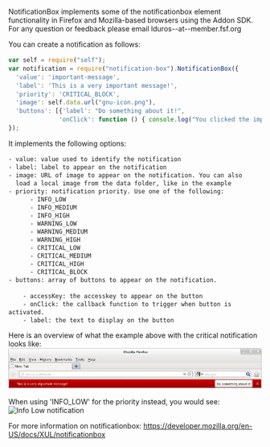 NotificationBox implements some of the notificationbox element functionality in Firefox and Mozilla-based browsers using the Addon SDK. For any question or feedback please email lduros--at--member.fsf.org

You can create a notification as follows:
```javascript
var self = require("self");
var notification = require("notification-box").NotificationBox({
  'value': 'important-message',
  'label': 'This is a very important message!',
  'priority': 'CRITICAL_BLOCK',
  'image': self.data.url("gnu-icon.png"),
  'buttons': [{'label': "Do something about it!",
              'onClick': function () { console.log("You clicked the important button!"); }}]
});
```

It implements the following options:

    - value: value used to identify the notification
    - label: label to appear on the notification
    - image: URL of image to appear on the notification. You can also
      load a local image from the data folder, like in the example
    - priority: notification priority. Use one of the following:
          - INFO_LOW
          - INFO_MEDIUM
          - INFO_HIGH
          - WARNING_LOW
          - WARNING_MEDIUM
          - WARNING_HIGH
          - CRITICAL_LOW
          - CRITICAL_MEDIUM
          - CRITICAL_HIGH
          - CRITICAL_BLOCK
    - buttons: array of buttons to appear on the notification.

        - accessKey: the accesskey to appear on the button
        - onClick: the callback function to trigger when button is activated.
        - label: the text to display on the button

Here is an overview of what the example above with the critical notification looks like:
![The Critical notification](images/critical-notification.png)

When using 'INFO_LOW' for the priority instead, you would see:
![Info Low notification](images/info-low-notification.png)

For more information on notificationbox: https://developer.mozilla.org/en-US/docs/XUL/notificationbox
